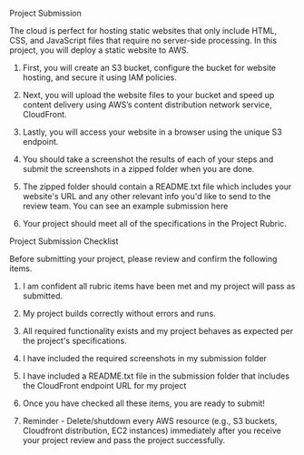 Project Submission

The cloud is perfect for hosting static websites that only include HTML, CSS, and JavaScript files that require no server-side processing. In this project, you will deploy a static website to AWS.

1. First, you will create an S3 bucket, configure the bucket for website hosting, and secure it using IAM policies.

2. Next, you will upload the website files to your bucket and speed up content delivery using AWS’s content distribution network service, CloudFront.

3. Lastly, you will access your website in a browser using the unique S3 endpoint.

4. You should take a screenshot the results of each of your steps and submit the screenshots in a zipped folder when you are done.

5. The zipped folder should contain a README.txt file which includes your website's URL and any other relevant info you'd like to send to the review team. You can see an example submission here

6. Your project should meet all of the specifications in the Project Rubric.

Project Submission Checklist

Before submitting your project, please review and confirm the following items.

1. I am confident all rubric items have been met and my project will pass as submitted.

2. My project builds correctly without errors and runs.

3. All required functionality exists and my project behaves as expected per the project's specifications.

4. I have included the required screenshots in my submission folder

5. I have included a README.txt file in the submission folder that includes the CloudFront endpoint URL for my project

6. Once you have checked all these items, you are ready to submit!

7. Reminder - Delete/shutdown every AWS resource (e.g., S3 buckets, Cloudfront distribution, EC2 instances) immediately after you receive your project review and pass the project successfully.

